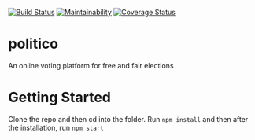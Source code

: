[![Build Status](https://travis-ci.com/chuxmykel/politico.svg?branch=develop)](https://travis-ci.com/chuxmykel/politico) [![Maintainability](https://api.codeclimate.com/v1/badges/e90af46ea044b3000fe3/maintainability)](https://codeclimate.com/github/chuxmykel/politico/maintainability) [![Coverage Status](https://coveralls.io/repos/github/chuxmykel/politico/badge.svg?branch=develop)](https://coveralls.io/github/chuxmykel/politico?branch=develop)



# politico
An online voting platform for free and fair elections

# Getting Started
Clone the repo and then cd into the folder. Run ```npm install``` and then after the installation, run ```npm start```
